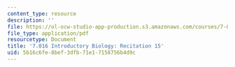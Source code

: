 ```yaml
---
content_type: resource
description: ''
file: https://ol-ocw-studio-app-production.s3.amazonaws.com/courses/7-016-introductory-biology-fall-2018/5b16c6fe8bef3dfb71e17158756b4d9c_MIT7_016F18rec15.pdf
file_type: application/pdf
resourcetype: Document
title: '7.016 Introductory Biology: Recitation 15'
uid: 5b16c6fe-8bef-3dfb-71e1-7158756b4d9c
---
```

